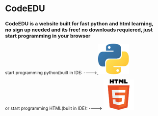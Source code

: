 # CodeEDU
<html>
  <h3>CodeEDU is a website built for fast python and html learning, no sign up needed and its free! no downloads requiered, just start programming in your browser</h3>
</html>
<html>
<body>

<p>
start programming python(built in IDE: ----><a href="https://www.w3schools.com">
<img border="0" alt="W3Schools" src="pythonimage.jpg" width="100" height="100">
</a>
</p>

</body>
</html>
<html>
<body>

<p>
 or start programming HTML(built in IDE): ----> <a href="https://www.w3schools.com">
<img border="0" alt="W3Schools" src="htmlimage.png" width="100" height="100">
</a>
</p>

</body>
</html>
